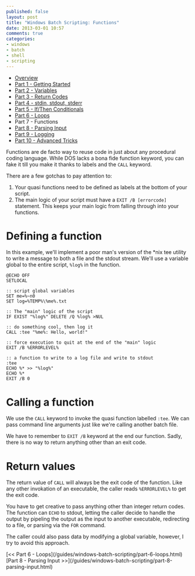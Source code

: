 ```yaml
---
published: false
layout: post
title: "Windows Batch Scripting: Functions"
date: 2013-03-01 10:57
comments: true
categories:
- windows
- batch
- shell
- scripting
---
```


* [Overview](/guides/windows-batch-scripting/index.html)
* [Part 1 - Getting Started](/guides/windows-batch-scripting/part-1-getting-started.html)
* [Part 2 - Variables](/guides/windows-batch-scripting/part-2-variables.html)
* [Part 3 - Return Codes](/guides/windows-batch-scripting/part-3-return-codes.html)
* [Part 4 - stdin, stdout, stderr](/guides/windows-batch-scripting/part-4-stdin-stdout-stderr.html)
* [Part 5 - If/Then Conditionals](/guides/windows-batch-scripting/part-5-if-then-conditionals.html)
* [Part 6 - Loops](/guides/windows-batch-scripting/part-6-loops.html)
* Part 7 - Functions
* [Part 8 - Parsing Input](/guides/windows-batch-scripting/part-8-parsing-input.html)
* [Part 9 - Logging](/guides/windows-batch-scripting/part-9-logging.html)
* [Part 10 - Advanced Tricks](/guides/windows-batch-scripting/part-10-advanced-tricks.html)


Functions are de facto way to reuse code in just about any procedural coding language.  While DOS lacks a bona fide function keyword, you can
fake it till you make it thanks to labels and the `CALL` keyword.

There are a few gotchas to pay attention to:

1.  Your quasi functions need to be defined as labels at the bottom of your script.
2.  The main logic of your script must have a `EXIT /B [errorcode]` statement.  This keeps your main logic from falling through into your functions.

# Defining a function

In this example, we'll implement a poor man's version of the *nix tee utility to write a message to both a file and the stdout stream.  We'll use a variable global to the entire script, `%log%` in the function.

    @ECHO OFF
    SETLOCAL

    :: script global variables
    SET me=%~n0
    SET log=%TEMP%\%me%.txt

    :: The "main" logic of the script
    IF EXIST "%log%" DELETE /Q %log% >NUL

    :: do something cool, then log it
    CALL :tee "%me%: Hello, world!"

    :: force execution to quit at the end of the "main" logic
    EXIT /B %ERRORLEVEL%

    :: a function to write to a log file and write to stdout
    :tee
    ECHO %* >> "%log%"
    ECHO %*
    EXIT /B 0

# Calling a function

We use the `CALL` keyword to invoke the quasi function labelled `:tee`.  We can pass command line arguments just like we're calling another batch file.

We have to remember to `EXIT /B` keyword at the end our function.  Sadly, there is no way to return anything other than an exit code.


# Return values

The return value of `CALL` will always be the exit code of the function.  Like any other invokation of an executable, the caller reads `%ERRORLEVEL%`
to get the exit code.

You have to get creative to pass anything other than integer return codes.  The function can `ECHO` to stdout, letting the caller decide to handle the
output by pipeling the output as the input to another executable, redirecting to a file, or parsing via the `FOR` command.

The caller could also pass data by modifying a global variable, however, I try to avoid this approach.


<span class="basic-alignment left">
[<< Part 6 - Loops](/guides/windows-batch-scripting/part-6-loops.html)
</span>
<span class="basic-alignment right">
[Part 8 - Parsing Input >>](/guides/windows-batch-scripting/part-8-parsing-input.html)
</span>
